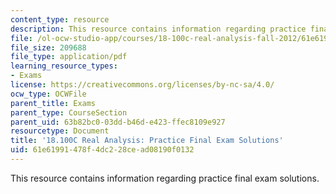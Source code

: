 ```yaml
---
content_type: resource
description: This resource contains information regarding practice final exam solutions.
file: /ol-ocw-studio-app/courses/18-100c-real-analysis-fall-2012/61e61991478f4dc228cead08190f0132_MIT18_100CF12_Final.pdf
file_size: 209688
file_type: application/pdf
learning_resource_types:
- Exams
license: https://creativecommons.org/licenses/by-nc-sa/4.0/
ocw_type: OCWFile
parent_title: Exams
parent_type: CourseSection
parent_uid: 63b82bc0-03dd-b46d-e423-ffec8109e927
resourcetype: Document
title: '18.100C Real Analysis: Practice Final Exam Solutions'
uid: 61e61991-478f-4dc2-28ce-ad08190f0132
---
```

This resource contains information regarding practice final exam solutions.